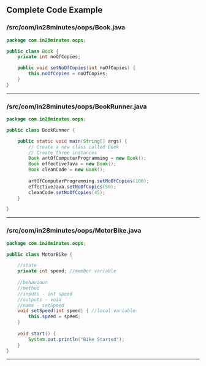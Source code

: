 <!---
Current Directory : /in28Minutes/git/java-a-course-for-beginners/5-IntroductionToObjectOrientedProgramming
-->

## Complete Code Example


### /src/com/in28minutes/oops/Book.java

```java
package com.in28minutes.oops;

public class Book {
	private int noOfCopies;

	public void setNoOfCopies(int noOfCopies) {
		this.noOfCopies = noOfCopies;
	}
}
```
---

### /src/com/in28minutes/oops/BookRunner.java

```java
package com.in28minutes.oops;

public class BookRunner {

	public static void main(String[] args) {
		// Create a new class called Book 
		// Create three instances
		Book artOfComputerProgramming = new Book();
		Book effectiveJava = new Book();
		Book cleanCode = new Book();
		
		artOfComputerProgramming.setNoOfCopies(100);
		effectiveJava.setNoOfCopies(50);
		cleanCode.setNoOfCopies(45);
	}

}
```
---

### /src/com/in28minutes/oops/MotorBike.java

```java
package com.in28minutes.oops;

public class MotorBike {

	//state
	private int speed; //member variable
	
	//behaviour
	//method
	//inputs - int speed
	//outputs - void
	//name - setSpeed
	void setSpeed(int speed) { //local variable
		this.speed = speed;
	}
	
	void start() {
		System.out.println("Bike Started");
	}
}
```
---